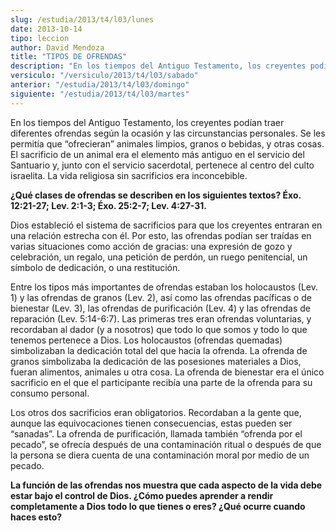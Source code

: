 ```yaml
---
slug: /estudia/2013/t4/l03/lunes
date: 2013-10-14
tipo: leccion
author: David Mendoza
title: "TIPOS DE OFRENDAS"
description: "En los tiempos del Antiguo Testamento, los creyentes podían traer diferentes  ofrendas según la ocasión y las circunstancias personales. Se les permitía  que “ofrecieran” animales limpios, granos o bebidas, y otras cosas. El  sacrificio de un animal era el elemento más an..."
versiculo: "/versiculo/2013/t4/l03/sabado"
anterior: "/estudia/2013/t4/l03/domingo"
siguiente: "/estudia/2013/t4/l03/martes"
---
```


En los tiempos del Antiguo Testamento, los creyentes podían traer diferentes ofrendas según la ocasión y las circunstancias personales. Se les permitía que “ofrecieran” animales limpios, granos o bebidas, y otras cosas. El sacrificio de un animal era el elemento más antiguo en el servicio del Santuario y, junto con el servicio sacerdotal, pertenece al centro del culto israelita. La vida religiosa sin sacrificios era inconcebible.

**¿Qué clases de ofrendas se describen en los siguientes textos? Éxo. 12:21-27; Lev. 2:1-3; Éxo. 25:2-7; Lev. 4:27-31.**

Dios estableció el sistema de sacrificios para que los creyentes entraran en una relación estrecha con él. Por esto, las ofrendas podían ser traídas en varias situaciones como acción de gracias: una expresión de gozo y celebración, un regalo, una petición de perdón, un ruego penitencial, un símbolo de dedicación, o una restitución.

Entre los tipos más importantes de ofrendas estaban los holocaustos (Lev. 1) y las ofrendas de granos (Lev. 2), así como las ofrendas pacíficas o de bienestar (Lev. 3), las ofrendas de purificación (Lev. 4) y las ofrendas de reparación (Lev. 5:14-6:7). Las primeras tres eran ofrendas voluntarias, y recordaban al dador (y a nosotros) que todo lo que somos y todo lo que tenemos pertenece a Dios. Los holocaustos (ofrendas quemadas) simbolizaban la dedicación total del que hacía la ofrenda. La ofrenda de granos simbolizaba la dedicación de las posesiones materiales a Dios, fueran alimentos, animales u otra cosa. La ofrenda de bienestar era el único sacrificio en el que el participante recibía una parte de la ofrenda para su consumo personal.

Los otros dos sacrificios eran obligatorios. Recordaban a la gente que, aunque las equivocaciones tienen consecuencias, estas pueden ser “sanadas”. La ofrenda de purificación, llamada también “ofrenda por el pecado”, se ofrecía después de una contaminación ritual o después de que la persona se diera cuenta de una contaminación moral por medio de un pecado.

**La función de las ofrendas nos muestra que cada aspecto de la vida debe estar bajo el control de Dios. ¿Cómo puedes aprender a rendir completamente a Dios todo lo que tienes o eres? ¿Qué ocurre cuando haces esto?**
